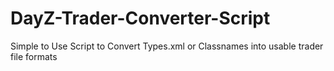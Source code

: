 # DayZ-Trader-Converter-Script
Simple to Use Script to Convert Types.xml or Classnames into usable trader file formats 

